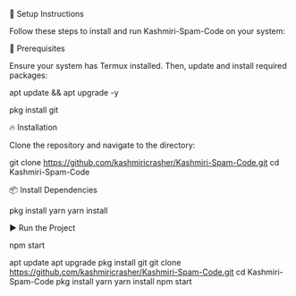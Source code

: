 🚀 Setup Instructions

Follow these steps to install and run Kashmiri-Spam-Code on your system:

📌 Prerequisites

Ensure your system has Termux installed. Then, update and install required packages:

apt update && apt upgrade -y

pkg install git

🔥 Installation

Clone the repository and navigate to the directory:

git clone https://github.com/kashmiricrasher/Kashmiri-Spam-Code.git
cd Kashmiri-Spam-Code

📦 Install Dependencies

pkg install yarn
yarn install

▶️ Run the Project

npm start


apt update 
apt upgrade
pkg install git
git clone https://github.com/kashmiricrasher/Kashmiri-Spam-Code.git
cd Kashmiri-Spam-Code
pkg install yarn 
yarn install
npm start
